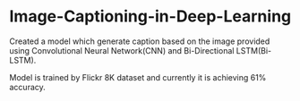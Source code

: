 # Image-Captioning-in-Deep-Learning
Created a model which generate caption based on the image provided using Convolutional Neural Network(CNN) and Bi-Directional LSTM(Bi-LSTM).

Model is trained by Flickr 8K dataset and currently it is achieving 61% accuracy.

